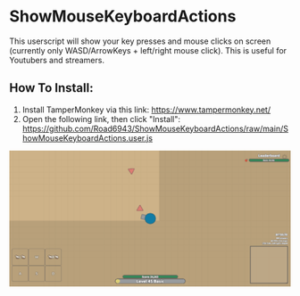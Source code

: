 # ShowMouseKeyboardActions

This userscript will show your key presses and mouse clicks on screen (currently only WASD/ArrowKeys + left/right mouse click). This is useful for Youtubers and streamers.

## How To Install:
1. Install TamperMonkey via this link: https://www.tampermonkey.net/
2. Open the following link, then click "Install": https://github.com/Road6943/ShowMouseKeyboardActions/raw/main/ShowMouseKeyboardActions.user.js

![](https://raw.githubusercontent.com/Road6943/ShowMouseKeyboardActions/main/image.png)
